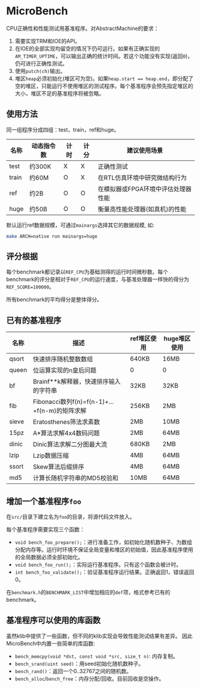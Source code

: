 # MicroBench

CPU正确性和性能测试用基准程序。对AbstractMachine的要求：

1. 需要实现TRM和IOE的API。
2. 在IOE的全部实现均留空的情况下仍可运行。如果有正确实现的`AM_TIMER_UPTIME`，可以输出正确的统计时间。若这个功能没有实现(返回`0`)，仍可进行正确性测试。
3. 使用`putch(ch)`输出。
4. 堆区`heap`必须初始化(堆区可为空)。如果`heap.start == heap.end`，即分配了空的堆区，只能运行不使用堆区的测试程序。每个基准程序会预先指定堆区的大小，堆区不足的基准程序将被忽略。

## 使用方法

同一组程序分成四组：test，train，ref和huge。

| 名称  | 动态指令数  | 计时 | 计分 | 建议使用场景  |
| ----- | ----------- | ---- | ---- | ----- |
| test  | 约300K      |  X   |  X   | 正确性测试  |
| train | 约60M       |  O   |  X   | 在RTL仿真环境中研究微结构行为 |
| ref   | 约2B        |  O   |  O   | 在模拟器或FPGA环境中评估处理器性能 |
| huge  | 约50B       |  O   |  O   | 衡量高性能处理器(如真机)的性能 |

默认运行ref数据规模，可通过`mainargs`选择其它的数据规模, 如:
```bash
make ARCH=native run mainargs=huge
```

## 评分根据

每个benchmark都记录以`REF_CPU`为基础测得的运行时间微秒数。每个benchmark的评分是相对于`REF_CPU`的运行速度，与基准处理器一样快的得分为`REF_SCORE=100000`。

所有benchmark的平均得分是整体得分。

## 已有的基准程序

| 名称    | 描述                                | ref堆区使用  | huge堆区使用 |
| ----- | -------------------------------------------- | ----- |  ----- |
| qsort | 快速排序随机整数数组                         | 640KB | 16MB  |
| queen | 位运算实现的n皇后问题                        | 0     | 0     |
| bf    | Brainf**k解释器，快速排序输入的字符串        | 32KB  | 32KB  |
| fib   | Fibonacci数列f(n)=f(n-1)+…+f(n-m)的矩阵求解  | 256KB | 2MB   |
| sieve | Eratosthenes筛法求素数                       | 2MB   | 10MB  |
| 15pz  | A*算法求解4x4数码问题                        | 2MB   | 64MB  |
| dinic | Dinic算法求解二分图最大流                    | 680KB | 2MB   |
| lzip  | Lzip数据压缩                                 | 4MB   | 64MB  |
| ssort | Skew算法后缀排序                             | 4MB   | 64MB  |
| md5   | 计算长随机字符串的MD5校验和                  | 10MB  | 64MB  |

## 增加一个基准程序`foo`

在`src/`目录下建立名为`foo`的目录，将源代码文件放入。

每个基准程序需要实现三个函数：

* `void bench_foo_prepare();`：进行准备工作，如初始化随机数种子、为数组分配内存等。运行时环境不保证全局变量和堆区的初始值，因此基准程序使用的全局数据必须全部初始化。
* `void bench_foo_run();`：实际运行基准程序。只有这个函数会被计时。
* `int bench_foo_validate();`：验证基准程序运行结果。正确返回1，错误返回0。

在`benchmark.h`的`BENCHMARK_LIST`中增加相应的`def`项，格式参考已有的benchmark。

## 基准程序可以使用的库函数

虽然klib中提供了一些函数，但不同的klib实现会导致性能测试结果有差异。
因此MicroBench中内置一些简单的库函数:

* `bench_memcpy(void *dst, const void *src, size_t n)`: 内存复制。
* `bench_srand(uint seed)`：用seed初始化随机数种子。
* `bench_rand()`：返回一个0..32767之间的随机数。
* `bench_alloc`/`bench_free`：内存分配/回收。目前回收是空操作。
